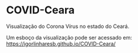 # COVID-Ceara
Visualização do Corona Vírus no estado do Ceará.

Um esboço da visualização pode ser acessado em: https://igorlinharesb.github.io/COVID-Ceara/
